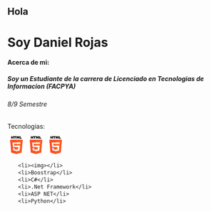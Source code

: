 <h2>Hola</h2><h1>Soy Daniel Rojas</h>

<h4>Acerca de mi:</h4>

<h5>Soy un Estudiante de la carrera de Licenciado en Tecnologias de Informacion (FACPYA)</h5>
<h6>8/9 Semestre</h6>
<p>Tecnologias:</p>

<div style="display:flex justify-content:center">
<img src="img/html-5.png" height="40px" widht="40px">
<img src="img/html-5.png" height="40px" widht="40px">
<img src="img/html-5.png" height="40px" widht="40px">



</div>

<ul>

    <li><img></li>
    <li>Boostrap</li>
    <li>C#</li>
    <li>.Net Framework</li>
    <li>ASP NET</li>
    <li>Python</li>

</ul>

